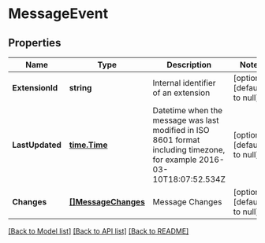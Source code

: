 # MessageEvent

## Properties
Name | Type | Description | Notes
------------ | ------------- | ------------- | -------------
**ExtensionId** | **string** | Internal identifier of an extension | [optional] [default to null]
**LastUpdated** | [**time.Time**](time.Time.md) | Datetime when the message was last modified in ISO 8601 format including timezone, for example 2016-03-10T18:07:52.534Z | [optional] [default to null]
**Changes** | [**[]MessageChanges**](MessageChanges.md) | Message Changes | [optional] [default to null]

[[Back to Model list]](../README.md#documentation-for-models) [[Back to API list]](../README.md#documentation-for-api-endpoints) [[Back to README]](../README.md)


